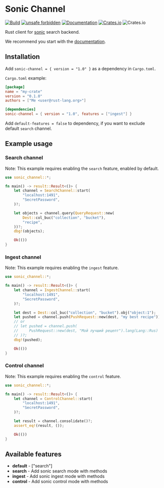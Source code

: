 # Sonic Channel

[![Build](https://github.com/pleshevskiy/sonic-channel/actions/workflows/ci.yml/badge.svg)](https://github.com/pleshevskiy/sonic-channel/actions/workflows/ci.yml)
[![unsafe forbidden](https://img.shields.io/badge/unsafe-forbidden-success.svg)](https://github.com/rust-secure-code/safety-dance/)
[![Documentation](https://docs.rs/sonic-channel/badge.svg)](https://docs.rs/sonic-channel)
[![Crates.io](https://img.shields.io/crates/v/sonic-channel)](https://crates.io/crates/sonic-channel)
![Crates.io](https://img.shields.io/crates/l/sonic-channel)

Rust client for [sonic] search backend.

We recommend you start with the [documentation].

## Installation

Add `sonic-channel = { version = "1.0" }` as a dependency in `Cargo.toml`.

`Cargo.toml` example:

```toml
[package]
name = "my-crate"
version = "0.1.0"
authors = ["Me <user@rust-lang.org>"]

[dependencies]
sonic-channel = { version = "1.0", features = ["ingest"] }
```

Add `default-features = false` to dependency, if you want to exclude default
`search` channel.

## Example usage

### Search channel

Note: This example requires enabling the `search` feature, enabled by default.

```rust
use sonic_channel::*;

fn main() -> result::Result<()> {
    let channel = SearchChannel::start(
        "localhost:1491",
        "SecretPassword",
    )?;

    let objects = channel.query(QueryRequest::new(
        Dest::col_buc("collection", "bucket"),
        "recipe",
    ))?;
    dbg!(objects);

    Ok(())
}
```

### Ingest channel

Note: This example requires enabling the `ingest` feature.

```rust
use sonic_channel::*;

fn main() -> result::Result<()> {
    let channel = IngestChannel::start(
        "localhost:1491",
        "SecretPassword",
    )?;

    let dest = Dest::col_buc("collection", "bucket").obj("object:1");
    let pushed = channel.push(PushRequest::new(dest, "my best recipe"))?;
    // or
    // let pushed = channel.push(
    //     PushRequest::new(dest, "Мой лучший рецепт").lang(Lang::Rus)
    // )?;
    dbg!(pushed);

    Ok(())
}
```

### Control channel

Note: This example requires enabling the `control` feature.

```rust
use sonic_channel::*;

fn main() -> result::Result<()> {
    let channel = ControlChannel::start(
        "localhost:1491",
        "SecretPassword",
    )?;

    let result = channel.consolidate()?;
    assert_eq!(result, ());

    Ok(())
}
```

## Available features

- **default** - ["search"]
- **search** - Add sonic search mode with methods
- **ingest** - Add sonic ingest mode with methods
- **control** - Add sonic control mode with methods

[sonic]: https://github.com/valeriansaliou/sonic
[documentation]: https://docs.rs/sonic-channel
